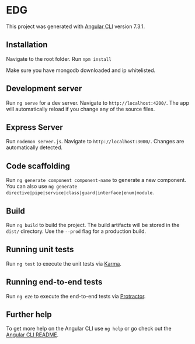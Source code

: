 # EDG

This project was generated with [Angular CLI](https://github.com/angular/angular-cli) version 7.3.1.

## Installation
Navigate to the root folder. 
Run `npm install` 

Make sure you have mongodb downloaded and ip whitelisted.

## Development server

Run `ng serve` for a dev server. Navigate to `http://localhost:4200/`. The app will automatically reload if you change any of the source files.

## Express Server

Run `nodemon server.js`. Navigate to `http://localhost:3000/`. Changes are automatically detected.


## Code scaffolding

Run `ng generate component component-name` to generate a new component. You can also use `ng generate directive|pipe|service|class|guard|interface|enum|module`.

## Build

Run `ng build` to build the project. The build artifacts will be stored in the `dist/` directory. Use the `--prod` flag for a production build.

## Running unit tests

Run `ng test` to execute the unit tests via [Karma](https://karma-runner.github.io).

## Running end-to-end tests

Run `ng e2e` to execute the end-to-end tests via [Protractor](http://www.protractortest.org/).

## Further help

To get more help on the Angular CLI use `ng help` or go check out the [Angular CLI README](https://github.com/angular/angular-cli/blob/master/README.md).
